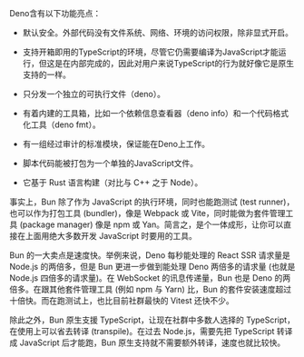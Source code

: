 
Deno含有以下功能亮点：

- 默认安全。外部代码没有文件系统、网络、环境的访问权限，除非显式开启。
    
- 支持开箱即用的TypeScript的环境，尽管它仍需要编译为JavaScript才能运行，但这是在内部完成的，因此对用户来说TypeScript的行为就好像它是原生支持的一样。
    
- 只分发一个独立的可执行文件（deno）。
    
- 有着内建的工具箱，比如一个依赖信息查看器（deno info）和一个代码格式化工具（deno fmt）。
    
- 有一组经过审计的标准模块，保证能在Deno上工作。
    
- 脚本代码能被打包为一个单独的JavaScript文件。

- 它基于 Rust 语言构建（对比与 C++ 之于 Node）。



事实上，Bun 除了作为 JavaScript 的执行环境，同时也能跑测试 (test runner)，也可以作为打包工具 (bundler)，像是 Webpack 或 Vite，同时能做为套件管理工具 (package manager) 像是 npm 或 Yan。简言之，是个一体成形，让你可以直接在上面用绝大多数开发 JavaScript 时要用的工具。


Bun 的一大卖点是速度快。举例来说，Deno 每秒能处理的 React SSR 请求量是 Node.js 的两倍多，但是 Bun 更进一步做到能处理 Deno 两倍多的请求量 (也就是 Node.js 四倍多的请求量)。在 WebSocket 的讯息传递量，Bun 也是 Deno 的两倍多。在跟其他套件管理工具 (例如 npm 与 Yarn) 比，Bun 的套件安装速度超过十倍快。而在跑测试上，也比目前社群最快的 Vitest 还快不少。

除此之外，Bun 原生支援 TypeScript，让现在社群中多数人选择的 TypeScript，在使用上可以省去转译 (transpile)。在过去 Node.js，需要先把 TypeScript 转译成 JavaScript 后才能跑，Bun 原生支持就不需要额外转译，速度也就比较快。




















